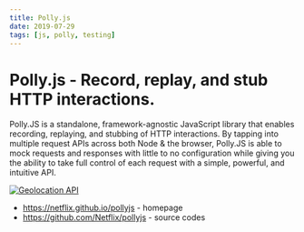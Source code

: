 ```yaml
---
title: Polly.js
date: 2019-07-29
tags: [js, polly, testing]
---
```



# Polly.js - Record, replay, and stub HTTP interactions.

Polly.JS is a standalone, framework-agnostic JavaScript library that enables recording, replaying, and stubbing of HTTP interactions. By tapping into multiple request APIs across both Node & the browser, Polly.JS is able to mock requests and responses with little to no configuration while giving you the ability to take full control of each request with a simple, powerful, and intuitive API.

[![Geolocation API](js/Polly.js.png#center)](https://netflix.github.io/pollyjs/#/)

- https://netflix.github.io/pollyjs - homepage
- https://github.com/Netflix/pollyjs - source codes